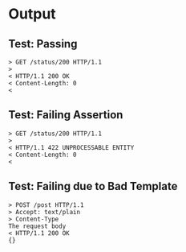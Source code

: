 # Output

## Test: Passing

```
> GET /status/200 HTTP/1.1
>
< HTTP/1.1 200 OK
< Content-Length: 0
<
```

## Test: Failing Assertion

```
> GET /status/200 HTTP/1.1
>
< HTTP/1.1 422 UNPROCESSABLE ENTITY
< Content-Length: 0
<
```

## Test: Failing due to Bad Template

```
> POST /post HTTP/1.1
> Accept: text/plain
> Content-Type
The request body
< HTTP/1.1 200 OK
{}
```
